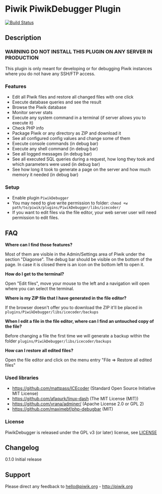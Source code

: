 # Piwik PiwikDebugger Plugin

[![Build Status](https://travis-ci.org/piwik/plugin-PiwikDebugger.svg?branch=master)](https://travis-ci.org/piwik/plugin-PiwikDebugger)

## Description

### WARNING DO NOT INSTALL THIS PLUGIN ON ANY SERVER IN PRODUCTION
This plugin is only meant for developing or for debugging Piwik instances where you do not have any SSH/FTP access.

### Features

* Edit all Piwik files and restore all changed files with one click
* Execute database queries and see the result
* Browse the Piwik database
* Monitor server stats
* Execute any system command in a terminal (if server allows you to execute it)
* Check PHP info
* Package Piwik or any directory as ZIP and download it
* See all configured config values and change some of them
* Execute console commands (in debug bar)
* Execute any shell command (in debug bar)
* See all logged messages (in debug bar)
* See all executed SQL queries during a request, how long they took and which parameters were used  (in debug bar)
* See how long it took to generate a page on the server and how much memory it needed  (in debug bar)

### Setup
* Enable plugin `PiwikDebugger`
* You may need to give write permission to folder: `chmod +w path/to/piwik/plugins/PiwikDebugger/libs/icecoder/`
* If you want to edit files via the file editor, your web server user will need permission to edit files.

## FAQ

__Where can I find those features?__

Most of them are visible in the Admin/Settings area of Piwik under the section "Diagonse". The debug bar should be visible on the bottom of the page. In case it is closed there is an icon on the bottom left to open it. 

__How do I get to the terminal?__

Open "Edit files", move your mouse to the left and a navigation will open where you can select the terminal.

__Where is my ZIP file that I have generated in the file editor?__

If the browser doesn't offer you to download the ZIP it'll be placed in `plugins/PiwikDebugger/libs/icecoder/backups`

__When I edit a file in the file editor, where can I find an untouched copy of the file?__

Before changing a file the first time we will generate a backup within the folder `plugins/PiwikDebugger/libs/icecoder/backups`

__How can I restore all edited files?__

Open the file editor and click on the menu entry "File => Restore all edited files"

### Used libraries

* https://github.com/mattpass/ICEcoder (Standard Open Source Initiative MIT License)
* https://github.com/afaqurk/linux-dash (The MIT License (MIT))
* https://github.com/vrana/adminer/ (Apache License 2.0 or GPL 2)
* https://github.com/maximebf/php-debugbar (MIT)

### License

PiwikDebugger is released under the GPL v3 (or later) license, see [LICENSE](LICENSE)

## Changelog

0.1.0 Initial release

## Support

Please direct any feedback to hello@piwik.org - http://piwik.org
